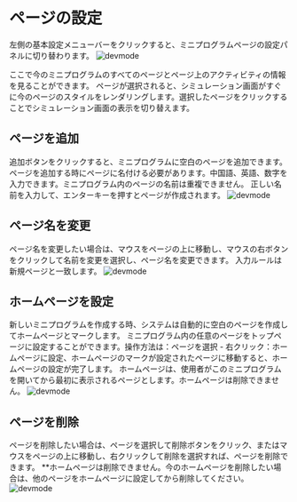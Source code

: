 # ページの設定
左側の基本設定メニューバーをクリックすると、ミニプログラムページの設定パネルに切り替わります。
![devmode](https://docimages.blob.core.chinacloudapi.cn/images/Kris/AppsV2/page.png)

ここで今のミニプログラムのすべてのページとページ上のアクティビティの情報を見ることができます。
ページが選択されると、シミュレーション画面がすぐに今のページのスタイルをレンダリングします。選択したページをクリックすることでシミュレーション画面の表示を切り替えます。

## ページを追加
追加ボタンをクリックすると、ミニプログラムに空白のページを追加できます。
ページを追加する時にページに名付ける必要があります。中国語、英語、数字を入力できます。ミニプログラム内のページの名前は重複できません。
正しい名前を入力して、エンターキーを押すとページが作成されます。
![devmode](https://docimages.blob.core.chinacloudapi.cn/images/Kris/AppsV2/addpages.png)

## ページ名を変更
ページ名を変更したい場合は、マウスをページの上に移動し、マウスの右ボタンをクリックして名前を変更を選択し、ページ名を変更できます。
入力ルールは新規ページと一致します。
![devmode](https://docimages.blob.core.chinacloudapi.cn/images/Kris/AppsV2/namedpages.png)

## ホームページを設定
新しいミニプログラムを作成する時、システムは自動的に空白のページを作成してホームページとマークします。
ミニプログラム内の任意のページをトップページに設定することができます。操作方法は：ページを選択 - 右クリック：ホームページに設定、ホームページのマークが設定されたページに移動すると、ホームページの設定が完了します。
ホームページは、使用者がこのミニプログラムを開いてから最初に表示されるページとします。ホームページは削除できません。
![devmode](https://docimages.blob.core.chinacloudapi.cn/images/Kris/AppsV2/setfirstpage.png)



## ページを削除
ページを削除したい場合は、ページを選択して削除ボタンをクリック、またはマウスをページの上に移動し、右クリックして削除を選択すれば、ページを削除できます。
**ホームページは削除できません。今のホームページを削除したい場合は、他のページをホームページに設定してから削除してください。
![devmode](https://docimages.blob.core.chinacloudapi.cn/images/Kris/AppsV2/deletepage.png)